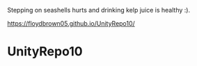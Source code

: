 Stepping on seashells hurts and drinking kelp juice is healthy :).

https://floydbrown05.github.io/UnityRepo10/


# UnityRepo10
 
